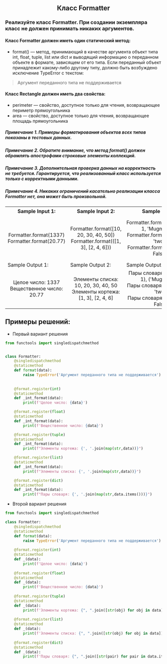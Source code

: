 <h2 style="text-align:center">Класс Formatter</h2>

### Реализуйте класс Formatter. При создании экземпляра класс не должен принимать никаких аргументов.
#### Класс Formatter должен иметь один статический метод:
* format() — метод, принимающий в качестве аргумента объект типа int, float, tuple, list или dict и выводящий информацию о переданном объекте в формате, зависящем от его типа. Если переданный объект принадлежит какому-либо другому типу, должно быть возбуждено исключение TypeError с текстом:
> Аргумент переданного типа не поддерживается
#### Класс Rectangle должен иметь два свойства:
* perimeter — свойство, доступное только для чтения, возвращающее периметр прямоугольника
* area — свойство, доступное только для чтения, возвращающее площадь прямоугольника

##### Примечание 1. Примеры форматирования объектов всех типов показаны в тестовых данных.
##### Примечание 2. Обратите внимание, что метод format() должен обрамлять апострофами строковые элементы коллекций.
##### Примечание 3. Дополнительная проверка данных на корректность не требуется. Гарантируется, что реализованный класс используется только с корректными данными.
##### Примечание 4. Никаких ограничений касательно реализации класса Formatter нет, она может быть произвольной.


<table align="center">
  <tbody>
    <tr>
      <th>Sample Input 1: </th>
      <th>Sample Input 2: </th>
      <th>Sample Input 3: </th>
      <th>Sample Input 4: </th>
    </tr>
    <tr>
      <td align="center">Formatter.format(1337)<br>
                          Formatter.format(20.77)<br></td>
      <td align="center">Formatter.format([10, 20, 30, 40, 50])<br>
                          Formatter.format(([1, 3], [2, 4, 6]))<br></td>
      <td align="center">Formatter.format({'Cuphead': 1, 'Mugman': 3})<br>
                          Formatter.format({1: 'one', 2: 'two'})<br>
                          Formatter.format({1: True, 0: False})<br></td>
      <td align="center">try:<br>
                            Formatter.format('All them years, Dutch, for this snake?')<br>
                        except TypeError as e:<br>
                            print(e)<br></td>
    </tr>
    <tr>
      <td>Sample Output 1:</td>
      <td>Sample Output 2:</td>
      <td>Sample Output 3:</td>
      <td>Sample Output 4:</td>
      </tr>
    <tr>
      <td align="center">
                        Целое число: 1337<br>
                        Вещественное число: 20.77<br>
      </td>
      <td align="center">
                        Элементы списка: 10, 20, 30, 40, 50<br>
                        Элементы кортежа: [1, 3], [2, 4, 6]<br>
      </td>
      <td align="center">
                        Пары словаря: ('Cuphead', 1), ('Mugman', 3)<br>
                        Пары словаря: (1, 'one'), (2, 'two')<br>
                        Пары словаря: (1, True), (0, False)<br>
      </td>
      <td align="center">
                        Аргумент переданного типа не поддерживается<br>
      </td>
    </tr>
  </tbody>
</table>



## Примеры решений:
* Первый вариант решения
```python
from functools import singledispatchmethod


class Formatter:
    @singledispatchmethod
    @staticmethod
    def format(data):
        raise TypeError('Аргумент переданного типа не поддерживается')
    
    
    @format.register(int)
    @staticmethod
    def _int_format(data):
        print(f'Целое число: {data}')

    @format.register(float)
    @staticmethod
    def _int_format(data):
        print(f'Вещественное число: {data}')

    @format.register(tuple)
    @staticmethod
    def _int_format(data):
        print(f"Элементы кортежа: {', '.join(map(str,data))}")

    @format.register(list)
    @staticmethod
    def _int_format(data):
        print(f"Элементы списка: {', '.join(map(str,data))}")

    @format.register(dict)
    @staticmethod
    def _int_format(data):
        print(f"Пары словаря: {', '.join(map(str,data.items()))}")
```
* Второй вариант решения

```python
from functools import singledispatchmethod

class Formatter:
    @singledispatchmethod
    @staticmethod
    def format(data):
        raise TypeError('Аргумент переданного типа не поддерживается')
    
    @format.register(int)
    @staticmethod
    def _(data):
        print(f'Целое число: {data}')
    
    @format.register(float)
    @staticmethod
    def _(data):
        print(f'Вещественное число: {data}')
    
    @format.register(tuple)
    @staticmethod
    def _(data):
        print(f'Элементы кортежа: {", ".join([str(obj) for obj in data])}')
    
    @format.register(list)
    @staticmethod
    def _(data):
        print(f'Элементы списка: {", ".join([str(obj) for obj in data])}')
    
    @format.register(dict)
    @staticmethod
    def _(data):
        print(f'Пары словаря: {", ".join([str(pair) for pair in data.items()])}')
```


